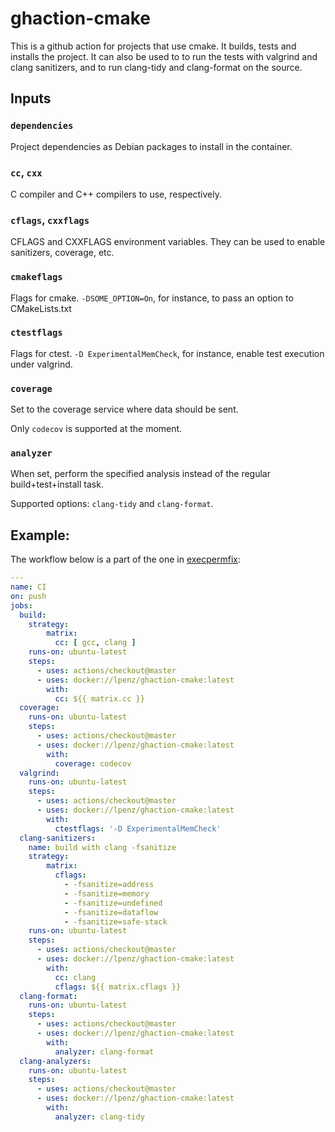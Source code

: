 # ghaction-cmake

This is a github action for projects that use cmake. It builds, tests
and installs the project. It can also be used to to run the tests with
valgrind and clang sanitizers, and to run clang-tidy and clang-format
on the source.


## Inputs

### `dependencies`

Project dependencies as Debian packages to install in the container.

### `cc`, `cxx`

C compiler and C++ compilers to use, respectively.

### `cflags`, `cxxflags`

CFLAGS and CXXFLAGS environment variables. They can be used to enable
sanitizers, coverage, etc.

### `cmakeflags`

Flags for cmake. `-DSOME_OPTION=On`, for instance, to pass an option
to CMakeLists.txt

### `ctestflags`

Flags for ctest. `-D ExperimentalMemCheck`, for instance, enable test
execution under valgrind.

### `coverage`

Set to the coverage service where data should be sent.

Only `codecov` is supported at the moment.

### `analyzer`

When set, perform the specified analysis instead of the regular build+test+install task.

Supported options: `clang-tidy` and `clang-format`.


## Example:

The workflow below is a part of the one in [execpermfix](https://github.com/lpenz/execpermfix):

```yml
---
name: CI
on: push
jobs:
  build:
    strategy:
        matrix:
          cc: [ gcc, clang ]
    runs-on: ubuntu-latest
    steps:
      - uses: actions/checkout@master
      - uses: docker://lpenz/ghaction-cmake:latest
        with:
          cc: ${{ matrix.cc }}
  coverage:
    runs-on: ubuntu-latest
    steps:
      - uses: actions/checkout@master
      - uses: docker://lpenz/ghaction-cmake:latest
        with:
          coverage: codecov
  valgrind:
    runs-on: ubuntu-latest
    steps:
      - uses: actions/checkout@master
      - uses: docker://lpenz/ghaction-cmake:latest
        with:
          ctestflags: '-D ExperimentalMemCheck'
  clang-sanitizers:
    name: build with clang -fsanitize
    strategy:
        matrix:
          cflags:
            - -fsanitize=address
            - -fsanitize=memory
            - -fsanitize=undefined
            - -fsanitize=dataflow
            - -fsanitize=safe-stack
    runs-on: ubuntu-latest
    steps:
      - uses: actions/checkout@master
      - uses: docker://lpenz/ghaction-cmake:latest
        with:
          cc: clang
          cflags: ${{ matrix.cflags }}
  clang-format:
    runs-on: ubuntu-latest
    steps:
      - uses: actions/checkout@master
      - uses: docker://lpenz/ghaction-cmake:latest
        with:
          analyzer: clang-format
  clang-analyzers:
    runs-on: ubuntu-latest
    steps:
      - uses: actions/checkout@master
      - uses: docker://lpenz/ghaction-cmake:latest
        with:
          analyzer: clang-tidy
```
